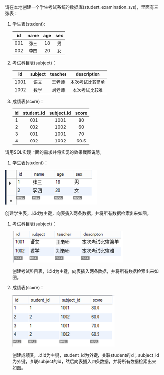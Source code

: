 请在本地创建一个学生考试系统的数据库(student_examination_sys)，里面有三张表：

1. 学生表(student):

   |  id  | name | age  | sex  |
   | :--: | :--: | :--: | :--: |
   | 001  | 张三 |  18  |  男  |
   | 002  | 李四 |  20  |  女  |

2. 考试科目表(subject)：

   |  id  | subject | teacher |   description    |
   | :--: | :-----: | :-----: | :--------------: |
   | 1001 |  语文   | 王老师  | 本次考试比较简单 |
   | 1002 |  数学   | 刘老师  |  本次考试比较难  |

3. 成绩表(score)：

   |  id  | student_id | subject_id | score |
   | :--: | :--------: | :--------: | :---: |
   |  1   |    001     |    1001    |  80   |
   |  2   |    002     |    1002    |  60   |
   |  3   |    001     |    1001    |  70   |
   |  4   |    002     |    1002    | 60.5  |

请用SQL实现上面的需求并将实现的效果截图说明。

1. 学生表(student)：

![学生表详情](images/student.png)

​	创建学生表，以id为主键，向表插入两条数据，并将所有数据检索出来如图。



1. 考试科目表(subject)：

   ![考试科目表详情](images/subject.png)

   创建考试科目表，以id为主键，向表插入两条数据，并将所有数据检索出来如图。

2. 成绩表(score)：

   ![成绩表详情](images/score.png)

   创建成绩表，以id为主键，student_id为外键，关联student的id；subject_id为外键，关联subject的id，然后向表插入四条数据，并将所有数据检索出来如图。
